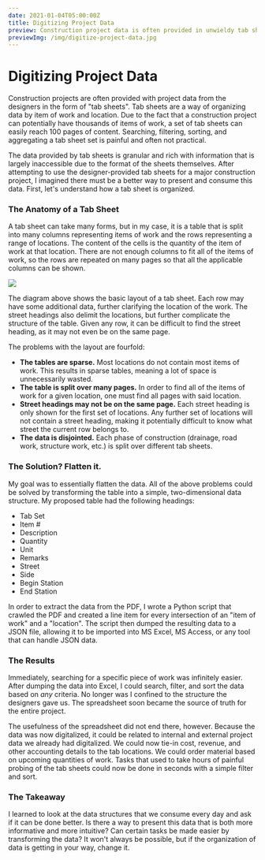 ```yaml
---
date: 2021-01-04T05:00:00Z
title: Digitizing Project Data
preview: Construction project data is often provided in unwieldy tab sheets. Here's how I transformed it into a valuable, easily consumable digital asset.
previewImg: /img/digitize-project-data.jpg
---
```


# **Digitizing Project Data**

Construction projects are often provided with project data from the designers in the form of "tab sheets". Tab sheets are a way of organizing data by item of work and location. Due to the fact that a construction project can potentially have thousands of items of work, a set of tab sheets can easily reach 100 pages of content. Searching, filtering, sorting, and aggregating a tab sheet set is painful and often not practical.

The data provided by tab sheets is granular and rich with information that is largely inaccessible due to the format of the sheets themselves. After attempting to use the designer-provided tab sheets for a major construction project, I imagined there must be a better way to present and consume this data. First, let's understand how a tab sheet is organized.

### **The Anatomy of a Tab Sheet**

A tab sheet can take many forms, but in my case, it is a table that is split into many columns representing items of work and the rows representing a range of locations. The content of the cells is the quantity of the item of work at that location. There are not enough columns to fit all of the items of work, so the rows are repeated on many pages so that all the applicable columns can be shown.

![](/img/tab-sheet-anatomy.png)

The diagram above shows the basic layout of a tab sheet. Each row may have some additional data, further clarifying the location of the work. The street headings also delimit the locations, but further complicate the structure of the table. Given any row, it can be difficult to find the street heading, as it may not even be on the same page.

The problems with the layout are fourfold:

- **The tables are sparse.** Most locations do not contain most items of work. This results in sparse tables, meaning a lot of space is unnecessarily wasted.
- **The table is split over many pages.** In order to find all of the items of work for a given location, one must find all pages with said location.
- **Street headings may not be on the same page.** Each street heading is only shown for the first set of locations. Any further set of locations will not contain a street heading, making it potentially difficult to know what street the current row belongs to.
- **The data is disjointed.** Each phase of construction (drainage, road work, structure work, etc.) is split over different tab sheets.

### **The Solution? Flatten it.**

My goal was to essentially flatten the data. All of the above problems could be solved by transforming the table into a simple, two-dimensional data structure. My proposed table had the following headings:

- Tab Set
- Item #
- Description
- Quantity
- Unit
- Remarks
- Street
- Side
- Begin Station
- End Station

In order to extract the data from the PDF, I wrote a Python script that crawled the PDF and created a line item for every intersection of an "item of work" and a "location". The script then dumped the resulting data to a JSON file, allowing it to be imported into MS Excel, MS Access, or any tool that can handle JSON data.

### **The Results**

Immediately, searching for a specific piece of work was infinitely easier. After dumping the data into Excel, I could search, filter, and sort the data based on _any_ criteria. No longer was I confined to the structure the designers gave us. The spreadsheet soon became the source of truth for the entire project.

The usefulness of the spreadsheet did not end there, however. Because the data was now digitalized, it could be related to internal and external project data we already had digitalized. We could now tie-in cost, revenue, and other accounting details to the tab locations. We could order material based on upcoming quantities of work. Tasks that used to take hours of painful probing of the tab sheets could now be done in seconds with a simple filter and sort.

### **The Takeaway**

I learned to look at the data structures that we consume every day and ask if it can be done better. Is there a way to present this data that is both more informative and more intuitive? Can certain tasks be made easier by transforming the data? It won't always be possible, but if the organization of data is getting in your way, change it.
